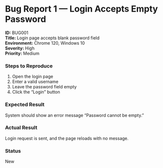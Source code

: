 # Bug Report 1 — Login Accepts Empty Password

**ID:** BUG001  
**Title:** Login page accepts blank password field  
**Environment:** Chrome 120, Windows 10  
**Severity:** High  
**Priority:** Medium  

### Steps to Reproduce
1. Open the login page  
2. Enter a valid username  
3. Leave the password field empty  
4. Click the “Login” button  

### Expected Result
System should show an error message “Password cannot be empty.”  

### Actual Result
Login request is sent, and the page reloads with no message.  

### Status
New
